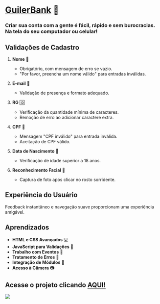 # [GuilerBank](https://moni-bank-flame.vercel.app/) 🏦
### Criar sua conta com a gente é fácil, rápido e sem burocracias. Na tela do seu computador ou celular!

## Validações de Cadastro

1. **Nome** 📛
   - Obrigatório, com mensagem de erro se vazio.
   - "Por favor, preencha um nome válido" para entradas inválidas.

2. **E-mail** 📧
   - Validação de presença e formato adequado.

3. **RG** 🆔
   - Verificação da quantidade mínima de caracteres.
   - Remoção de erro ao adicionar caractere extra.

4. **CPF** 🔢
   - Mensagem "CPF inválido" para entrada inválida.
   - Aceitação de CPF válido.

5. **Data de Nascimento** 🎂
   - Verificação de idade superior a 18 anos.

6. **Reconhecimento Facial** 📸
   - Captura de foto após clicar no rosto sorridente.

## Experiência do Usuário

Feedback instantâneo e navegação suave proporcionam uma experiência amigável.

## Aprendizados

- **HTML e CSS Avançados** 💻
- **JavaScript para Validações** 🚦
- **Trabalho com Eventos** 🎉
- **Tratamento de Erros** 🚨
- **Integração de Módulos** 🧩
- **Acesso à Câmera** 📷

## Acesse o projeto clicando [AQUI!](https://moni-bank-flame.vercel.app/)
![](https://cdn.dribbble.com/users/2287419/screenshots/15663694/media/74936224354b5bace24995f237dd5d06.gif)

